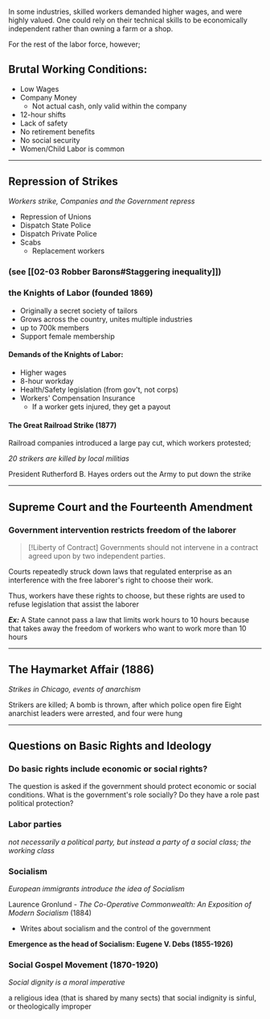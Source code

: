 In some industries, skilled workers demanded higher wages, and were highly valued. One could rely on their technical skills to be economically independent rather than owning a farm or a shop.

For the rest of the labor force, however;

## Brutal Working Conditions:
- Low Wages
- Company Money
	- Not actual cash, only valid within the company
- 12-hour shifts
- Lack of safety
- No retirement benefits
- No social security
- Women/Child Labor is common

---

## Repression of Strikes

*Workers strike, Companies and the Government repress*

- Repression of Unions
- Dispatch State Police
- Dispatch Private Police
- Scabs
	- Replacement workers

### (see [[02-03 Robber Barons#Staggering inequality]])

### the Knights of Labor (founded 1869)
- Originally a secret society of tailors
- Grows across the country, unites multiple industries
- up to 700k members
- Support female membership
#### Demands of the Knights of Labor:
- Higher wages
- 8-hour workday
- Health/Safety legislation (from gov't, not corps)
- Workers' Compensation Insurance
	- If a worker gets injured, they get a payout
#### The Great Railroad Strike (1877)
Railroad companies introduced a large pay cut, which workers protested;

*20 strikers are killed by local militias*

President Rutherford B. Hayes orders out the Army to put down the strike

---

## Supreme Court and the Fourteenth Amendment

### Government intervention restricts freedom of the laborer 
> [!Liberty of Contract]
Governments should not intervene in a contract agreed upon by two independent parties.

Courts repeatedly struck down laws that regulated enterprise as an interference with the free laborer's right to choose their work.

Thus, workers have these rights to choose, but these rights are used to refuse legislation that assist the laborer

***Ex:*** A State cannot pass a law that limits work hours to 10 hours because that takes away the freedom of workers who want to work more than 10 hours

---

## The Haymarket Affair (1886)
*Strikes in Chicago, events of anarchism*

Strikers are killed;
A bomb is thrown, after which police open fire
Eight anarchist leaders were arrested, and four were hung

---

## Questions on Basic Rights and Ideology

### Do basic rights include economic or social rights?

The question is asked if the government should protect economic or social conditions.
What is the government's role socially? Do they have a role past political protection?

### Labor parties

*not necessarily a political party, but instead a party of a social class; the working class*

### Socialism

*European immigrants introduce the idea of Socialism*

Laurence Gronlund - *The Co-Operative Commonwealth: An Exposition of Modern Socialism* (1884)
- Writes about socialism and the control of the government

**Emergence as the head of Socialism: Eugene V. Debs (1855-1926)**

### Social Gospel Movement (1870-1920)

*Social dignity is a moral imperative*

a religious idea (that is shared by many sects)  that social indignity is sinful, or theologically improper